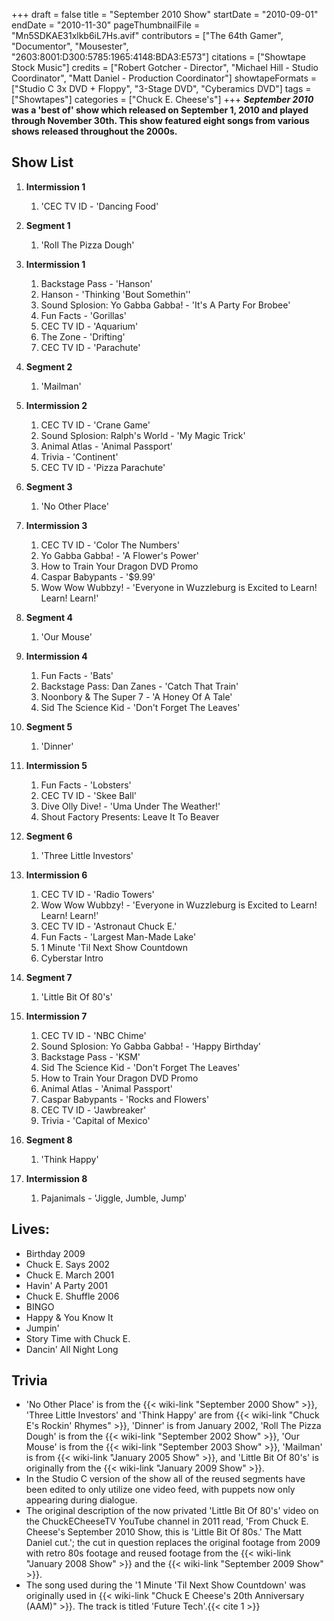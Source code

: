 +++
draft = false
title = "September 2010 Show"
startDate = "2010-09-01"
endDate = "2010-11-30"
pageThumbnailFile = "Mn5SDKAE31xlkb6iL7Hs.avif"
contributors = ["The 64th Gamer", "Documentor", "Mousester", "2603:8001:D300:5785:1965:4148:BDA3:E573"]
citations = ["Showtape Stock Music"]
credits = ["Robert Gotcher - Director", "Michael Hill - Studio Coordinator", "Matt Daniel - Production Coordinator"]
showtapeFormats = ["Studio C 3x DVD + Floppy", "3-Stage DVD", "Cyberamics DVD"]
tags = ["Showtapes"]
categories = ["Chuck E. Cheese's"]
+++
***September 2010* was a 'best of' show which released on September 1, 2010 and played through November 30th.
This show featured eight songs from various shows released throughout the 2000s.**

## Show List

1. **Intermission 1**

   1. 'CEC TV ID - 'Dancing Food'
2. **Segment 1**

   1. 'Roll The Pizza Dough'
3. **Intermission 1**

   1. Backstage Pass - 'Hanson'
   2. Hanson - 'Thinking 'Bout Somethin''
   3. Sound Splosion: Yo Gabba Gabba! - 'It's A Party For Brobee'
   4. Fun Facts - 'Gorillas'
   5. CEC TV ID - 'Aquarium'
   6. The Zone - 'Drifting'
   7. CEC TV ID - 'Parachute'
4. **Segment 2**

   1. 'Mailman'
5. **Intermission 2**

   1. CEC TV ID - 'Crane Game'
   2. Sound Splosion: Ralph's World - 'My Magic Trick'
   3. Animal Atlas - 'Animal Passport'
   4. Trivia - 'Continent'
   5. CEC TV ID - 'Pizza Parachute'
6. **Segment 3**

   1. 'No Other Place'
7. **Intermission 3**

   1. CEC TV ID - 'Color The Numbers'
   2. Yo Gabba Gabba! - 'A Flower's Power'
   3. How to Train Your Dragon DVD Promo
   4. Caspar Babypants - '$9.99'
   5. Wow Wow Wubbzy! - 'Everyone in Wuzzleburg is Excited to Learn! Learn! Learn!'
8. **Segment 4**

   1. 'Our Mouse'
9. **Intermission 4**

   1. Fun Facts - 'Bats'
   2. Backstage Pass: Dan Zanes - 'Catch That Train'
   3. Noonbory & The Super 7 - 'A Honey Of A Tale'
   4. Sid The Science Kid - 'Don't Forget The Leaves'
10. **Segment 5**

    1. 'Dinner'
11. **Intermission 5**

    1. Fun Facts - 'Lobsters'
    2. CEC TV ID - 'Skee Ball'
    3. Dive Olly Dive! - 'Uma Under The Weather!'
    4. Shout Factory Presents: Leave It To Beaver
12. **Segment 6**

    1. 'Three Little Investors'
13. **Intermission 6**

    1. CEC TV ID - 'Radio Towers'
    2. Wow Wow Wubbzy! - 'Everyone in Wuzzleburg is Excited to Learn! Learn! Learn!'
    3. CEC TV ID - 'Astronaut Chuck E.'
    4. Fun Facts - 'Largest Man-Made Lake'
    5. 1 Minute 'Til Next Show Countdown
    6. Cyberstar Intro
14. **Segment 7**

    1. 'Little Bit Of 80's'
15. **Intermission 7**

    1. CEC TV ID - 'NBC Chime'
    2. Sound Splosion: Yo Gabba Gabba! - 'Happy Birthday'
    3. Backstage Pass - 'KSM'
    4. Sid The Science Kid - 'Don't Forget The Leaves'
    5. How to Train Your Dragon DVD Promo
    6. Animal Atlas - 'Animal Passport'
    7. Caspar Babypants - 'Rocks and Flowers'
    8. CEC TV ID - 'Jawbreaker'
    9. Trivia - 'Capital of Mexico'
16. **Segment 8**

    1. 'Think Happy'
17. **Intermission 8**

    1. Pajanimals - 'Jiggle, Jumble, Jump'

## Lives:

* Birthday 2009
* Chuck E. Says 2002
* Chuck E. March 2001
* Havin' A Party 2001
* Chuck E. Shuffle 2006
* BINGO
* Happy & You Know It
* Jumpin'
* Story Time with Chuck E.
* Dancin' All Night Long

## Trivia

* 'No Other Place' is from the {{< wiki-link "September 2000 Show" >}}, 'Three Little Investors' and 'Think Happy' are from {{< wiki-link "Chuck E's Rockin' Rhymes" >}}, 'Dinner' is from January 2002, 'Roll The Pizza Dough' is from the {{< wiki-link "September 2002 Show" >}}, 'Our Mouse' is from the {{< wiki-link "September 2003 Show" >}}, 'Mailman' is from {{< wiki-link "January 2005 Show" >}}, and 'Little Bit Of 80's' is originally from the {{< wiki-link "January 2009 Show" >}}.
* In the Studio C version of the show all of the reused segments have been edited to only utilize one video feed, with puppets now only appearing during dialogue.
* The original description of the now privated 'Little Bit Of 80's' video on the ChuckECheeseTV YouTube channel in 2011 read, 'From Chuck E. Cheese's September 2010 Show, this is 'Little Bit Of 80s.' The Matt Daniel cut.'; the cut in question replaces the original footage from 2009 with retro 80s footage and reused footage from the {{< wiki-link "January 2008 Show" >}} and the {{< wiki-link "September 2009 Show" >}}.
* The song used during the '1 Minute 'Til Next Show Countdown' was originally used in {{< wiki-link "Chuck E Cheese's 20th Anniversary (AAM)" >}}. The track is titled 'Future Tech'.{{< cite 1 >}}
